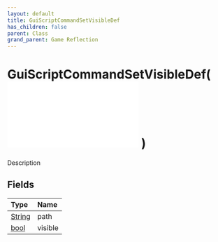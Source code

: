 ```yaml
---
layout: default
title: GuiScriptCommandSetVisibleDef
has_children: false
parent: Class
grand_parent: Game Reflection
---
```

# GuiScriptCommandSetVisibleDef( ![ GuiScriptCommandDef ](/game-reflection/classes/gui_script_command_def.md) )
Description 

## Fields
| Type | Name |
|:-------------|:--------------|
| [String](/game-reflection/components/string.md) | path |
| [bool](/game-reflection/components/bool.md) | visible |
